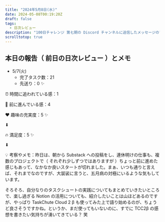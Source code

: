 ```yaml
---
title: "2024年5月8日(水)"
date: 2024-05-08T00:19:20Z
draft: false
tags:
  - 日次レビュー
description: "100日チャレンジ 第七期の Discord チャンネルに送信したメッセージのアーカイブ"
scrolltotop: true
---
```


## 本日の報告（ 前日の日次レビュー ）とメモ

- 5/7(火)
  - 完了タスク数：21
  - 先送り：0 ✨

⏰ 時間に追われている感：1

💪 前に進んでいる感：4

❤️ 趣味の充実度：5 ✨

⬇︎

🔥 満足度：5 ✨

⬇︎

💡 考察やメモ：昨日は、朝から Substack への投稿をし、連休明けの仕事も、複数のプロジェクトで（ それぞれ少しずつではありますが ）ちょっと前に進めた感じもあって、なかなか良いスタートが切れました。まぁ、いつも通りと言えば、それまでなのですが、大袈裟に言うと、五月病の対極にいるような気もしています。

そろそろ、自分なりのタスクシュートの実践についてもまとめていきたいところで、楽し過ぎる Notion の活用についても、紹介したいことは山ほどあるのですが、やっぱり TaskChute Cloud 2 β も使ってみた上で語り始めるのが、ちょうど良さそうですかね。というか、まだ使ってもいないのに、すでに TCC2β の感想を書きたい気持ちが湧いてきている？ 笑
